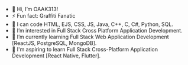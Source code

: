 - 👋 Hi, I’m OAAK313!
- ⚡ Fun fact: Graffiti Fanatic
- 💪 I can code HTML, EJS, CSS, JS, Java, C++, C, C#, Python, SQL.
- 👀 I’m interested in Full Stack Cross Platform Application Development.
- 🌱 I’m currently learning Full Stack Web Application Development [ReactJS, PostgreSQL, MongoDB].
- 🎯 I'm aspiring to learn Full Stack Cross-Platform Application Development [React Native, Flutter].
